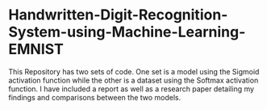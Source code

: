 # Handwritten-Digit-Recognition-System-using-Machine-Learning-EMNIST
This Repository has two sets of code. One set is a model using the Sigmoid activation function while the other is a dataset using the Softmax activation function. I have included a report as well as a research paper detailing my findings and comparisons between the two models.
